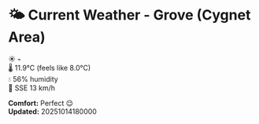# 🌤️ Current Weather - Grove (Cygnet Area)

☀️ **-**  
🌡️ 11.9°C (feels like 8.0°C)  
💧 56% humidity  
💨 SSE 13 km/h  

**Comfort:** Perfect 😌  
**Updated:** 20251014180000
